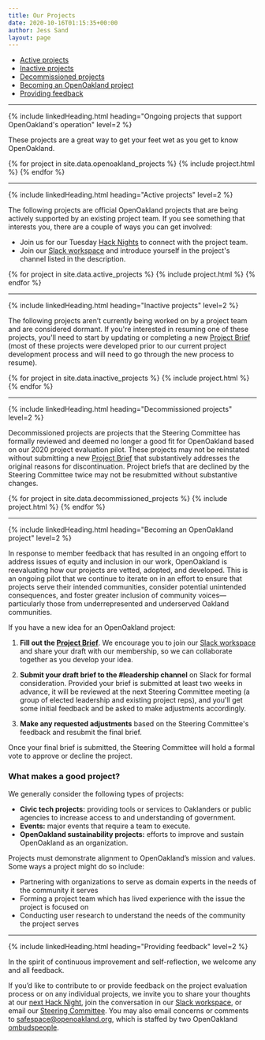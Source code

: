 ```yaml
---
title: Our Projects
date: 2020-10-16T01:15:35+00:00
author: Jess Sand
layout: page
---
```


 - [Active projects](#ongoing-projects-that-support-openoakland-s-operation)
 - [Inactive projects](#inactive-projects)
 - [Decommissioned projects](#decommissioned-projects)
 - [Becoming an OpenOakland project](#becoming-an-openoakland-project)
 - [Providing feedback](#providing-feedback)

---


{% include linkedHeading.html heading="Ongoing projects that support OpenOakland's operation" level=2 %}

These projects are a great way to get your feet wet as you get to know OpenOakland.

<div id="projects-openoakland">
{% for project in site.data.openoakland_projects %}
{% include project.html %}
{% endfor %}   
</div>

---

{% include linkedHeading.html heading="Active projects" level=2 %}

The following projects are official OpenOakland projects that are being actively supported by an existing project team. If you see something that interests you, there are a couple of ways you can get involved:

- Join us for our Tuesday [Hack Nights](https://www.meetup.com/OpenOakland/events/) to connect with the project team.
- Join our [Slack workspace](http://slack.openoakland.org/) and introduce yourself in the project's channel listed in the description.

<div id="projects-active">
{% for project in site.data.active_projects %}
{% include project.html %}
{% endfor %}
</div>

---

{% include linkedHeading.html heading="Inactive projects" level=2 %}

The following projects aren’t currently being worked on by a project team and are considered dormant. If you're interested in resuming one of these projects, you'll need to start by updating or completing a new [Project Brief](https://docs.google.com/document/d/1k24P9JiAUEzJLPFRDjVh7aRZexax6NUhfPFLSI3R80M/edit?usp=sharing) (most of these projects were developed prior to our current project development process and will need to go through the new process to resume).

<div id="projects-inactive">
{% for project in site.data.inactive_projects %}
  {% include project.html %}
{% endfor %}
</div>

---

{% include linkedHeading.html heading="Decommissioned projects" level=2 %}

Decommissioned projects are projects that the Steering Committee has formally reviewed and deemed no longer a good fit for OpenOakland based on our 2020 project evaluation pilot. These projects may not be reinstated without submitting a new [Project Brief](https://docs.google.com/document/d/1k24P9JiAUEzJLPFRDjVh7aRZexax6NUhfPFLSI3R80M/edit?usp=sharing) that substantively addresses the original reasons for discontinuation. Project briefs that are declined by the Steering Committee twice may not be resubmitted without substantive changes.

<div id="projects-decommissioned">
{% for project in site.data.decommissioned_projects %}
  {% include project.html %}
{% endfor %}
</div>

---

{% include linkedHeading.html heading="Becoming an OpenOakland project" level=2 %}

In response to member feedback that has resulted in an ongoing effort to address issues of equity and inclusion in our work, OpenOakland is reevaluating how our projects are vetted, adopted, and developed. This is an ongoing pilot that we continue to iterate on in an effort to ensure that projects serve their intended communities, consider potential unintended consequences, and foster greater inclusion of community voices—particularly those from underrepresented and underserved Oakland communities.

If you have a new idea for an OpenOakland project:

1. **Fill out the [Project Brief](https://docs.google.com/document/d/1k24P9JiAUEzJLPFRDjVh7aRZexax6NUhfPFLSI3R80M/edit?usp=sharing)**. We encourage you to join our [Slack workspace](http://slack.openoakland.org/) and share your draft with our membership, so we can collaborate together as you develop your idea.

2. **Submit your draft brief to the #leadership channel** on Slack for formal consideration. Provided your brief is submitted at least two weeks in advance, it will be reviewed at the next Steering Committee meeting (a group of elected leadership and existing project reps), and you'll get some initial feedback and be asked to make adjustments accordingly.

3. **Make any requested adjustments** based on the Steering Committee's feedback and resubmit the final brief.

Once your final brief is submitted, the Steering Committee will hold a formal vote to approve or decline the project.

### What makes a good project?

We generally consider the following types of projects:

- **Civic tech projects:** providing tools or services to Oaklanders or public agencies to increase access to and understanding of government.
- **Events:** major events that require a team to execute.
- **OpenOakland sustainability projects:** efforts to improve and sustain OpenOakland as an organization.

Projects must demonstrate alignment to OpenOakland’s mission and values. Some ways a project might do so include:

- Partnering with organizations to serve as domain experts in the needs of the community it serves
- Forming a project team which has lived experience with the issue the project is focused on
- Conducting user research to understand the needs of the community the project serves

---

{% include linkedHeading.html heading="Providing feedback" level=2 %}

In the spirit of continuous improvement and self-reflection, we welcome any and all feedback.

If you’d like to contribute to or provide feedback on the project evaluation process or on any individual projects, we invite you to share your thoughts at our [next Hack Night](https://www.meetup.com/OpenOakland/events/), join the conversation in our [Slack workspace](http://slack.openoakland.org/), or email our [Steering Committee](mailto:steering@openoakland.org). You may also email concerns or comments to <safespace@openoakland.org>, which is staffed by two OpenOakland [ombudspeople](https://docs.google.com/document/d/1QR-fr1WnmXkZoVNmWnZ9drzfmaZoPkodEOx-PkExt94/edit#heading=h.3t0te9n2wr7m).
